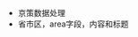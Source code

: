 - 京策数据处理
- 省市区，area字段，内容和标题

<!---
Alpha3-3/Alpha3-3 is a ✨ special ✨ repository because its `README.md` (this file) appears on your GitHub profile.
You can click the Preview link to take a look at your changes.
--->
